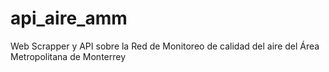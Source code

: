 # api_aire_amm
Web Scrapper y API sobre la Red de Monitoreo de calidad del aire del Área Metropolitana de Monterrey
